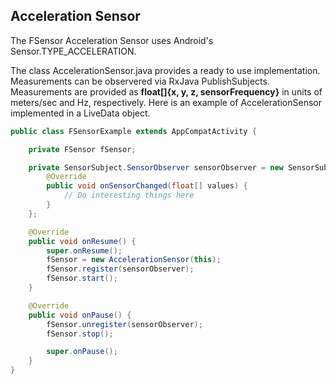 
## Acceleration Sensor

The FSensor Acceleration Sensor uses Android's Sensor.TYPE_ACCELERATION. 

The class AccelerationSensor.java provides a ready to use implementation. Measurements can be observered via RxJava PublishSubjects. Measurements are provided as **float[]{x, y, z, sensorFrequency}** in units of meters/sec and Hz, respectively. Here is an example of AccelerationSensor implemented in a LiveData object.

```java
public class FSensorExample extends AppCompatActivity {

    private FSensor fSensor;

    private SensorSubject.SensorObserver sensorObserver = new SensorSubject.SensorObserver() {
        @Override
        public void onSensorChanged(float[] values) {
            // Do interesting things here
        }
    };

    @Override
    public void onResume() {
        super.onResume();
        fSensor = new AccelerationSensor(this);
        fSensor.register(sensorObserver);
        fSensor.start();
    }

    @Override
    public void onPause() {
        fSensor.unregister(sensorObserver);
        fSensor.stop();

        super.onPause();
    }
}
```
